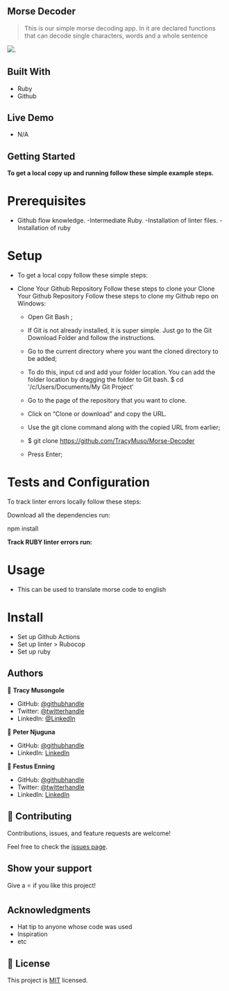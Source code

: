 ## Morse Decoder

> This is our simple morse decoding app. In it are declared functions that can decode single characters, words and a whole sentence


![](https://img.shields.io/badge/Microverse-blueviolet).


## Built With

- Ruby
- Github

## Live Demo 

- N/A

## Getting Started

**To get a local copy up and running follow these simple example steps.**

# Prerequisites

- Github flow knowledge. -Intermediate Ruby. -Installation of linter files. -Installation of ruby

# Setup 
- To get a local copy follow these simple steps:

- Clone Your Github Repository Follow these steps to clone your Clone Your Github Repository Follow these steps to clone my Github repo on Windows:

   - Open Git Bash ;

   - If Git is not already installed, it is super simple. Just go to the Git Download Folder and follow the instructions.

   - Go to the current directory where you want the cloned directory to be added;

   - To do this, input cd and add your folder location. You can add the folder location by dragging the folder to Git bash.
    $ cd '/c/Users/Documents/My Git Project'

    - Go to the page of the repository that you want to clone.

    - Click on “Clone or download” and copy the URL.

    - Use the git clone command along with the copied URL from earlier;

    - $ git clone https://github.com/TracyMuso/Morse-Decoder

   - Press Enter;

# Tests and Configuration

To track linter errors locally follow these steps:

Download all the dependencies run:

npm install

**Track RUBY linter errors run:**


# Usage
- This can be used to translate morse code to english

# Install
- Set up Github Actions
- Set up linter > Rubocop
- Set up ruby

## Authors

👤 **Tracy Musongole**

- GitHub: [@githubhandle](https://github.com/TracyMuso)
- Twitter: [@twitterhandle](https://twitter.com/tracy_muso)
- LinkedIn: [@LinkedIn](https://linkedin.com/in/tracy-muso)

👤 **Peter Njuguna**

- GitHub: [@githubhandle](https://github.com/peterboro)
- LinkedIn: [LinkedIn](https://www.linkedin.com/in/peter-boro-njuguna/)

👤 **Festus Enning**

- GitHub: [@githubhandle](https://github.com/Enning94)
- Twitter: [@twitterhandle](https://twitter.com/nana_akyerefi)
- LinkedIn: [LinkedIn](https://linkedin.com/in/enning-festus)


## 🤝 Contributing
Contributions, issues, and feature requests are welcome!


Feel free to check the [issues page](github.com/TracyMuso/Morse-Decoder/issues).

## Show your support

Give a ⭐️ if you like this project!

## Acknowledgments

- Hat tip to anyone whose code was used
- Inspiration
- etc

## 📝 License

This project is [MIT](./LICENSE) licensed.
